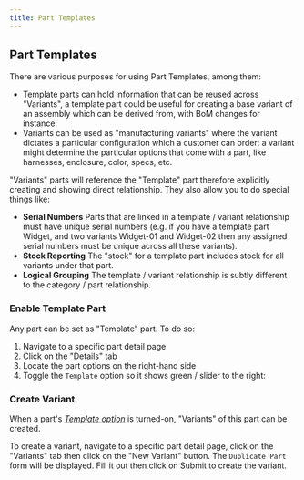 ```yaml
---
title: Part Templates
---
```


## Part Templates

There are various purposes for using Part Templates, among them:

* Template parts can hold information that can be reused across "Variants", a template part could be useful for creating a base variant of an assembly which can be derived from, with BoM changes for instance.
* Variants can be used as "manufacturing variants" where the variant dictates a particular configuration which a customer can order: a variant might determine the particular options that come with a part, like harnesses, enclosure, color, specs, etc.

"Variants" parts will reference the "Template" part therefore explicitly creating and showing direct relationship.
They also allow you to do special things like:

* **Serial Numbers**
Parts that are linked in a template / variant relationship must have unique serial numbers (e.g. if you have a template part Widget, and two variants Widget-01 and Widget-02 then any assigned serial numbers must be unique across all these variants).
* **Stock Reporting**
The "stock" for a template part includes stock for all variants under that part.
* **Logical Grouping**
The template / variant relationship is subtly different to the category / part relationship.

### Enable Template Part

Any part can be set as "Template" part. To do so:

1. Navigate to a specific part detail page
2. Click on the "Details" tab
3. Locate the part options on the right-hand side
4. Toggle the `Template` option so it shows green / slider to the right:

### Create Variant

When a part's [*Template option*](#enable-template-part) is turned-on, "Variants" of this part can be created.

To create a variant, navigate to a specific part detail page, click on the "Variants" tab then click on the "New Variant" button.
The `Duplicate Part` form will be displayed. Fill it out then click on <span class="badge inventree confirm">Submit</span> to create the variant.
